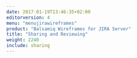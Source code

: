 ```yaml
---
date: 2017-01-19T13:46:35+02:00
editorversion: 4
menu: "menujirawireframes"
product: "Balsamiq Wireframes for JIRA Server"
title: "Sharing and Reviewing"
weight: 2240
include: sharing
---
```

